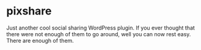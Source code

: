 pixshare
========

Just another cool social sharing WordPress plugin. If you ever thought that there were not enough of them to go around, well you can now rest easy. There are enough of them.
